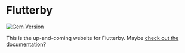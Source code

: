 # Flutterby

[![Gem Version](https://badge.fury.io/rb/flutterby.svg)](https://badge.fury.io/rb/flutterby)

This is the up-and-coming website for Flutterby. Maybe [check out the documentation](/docs)?
